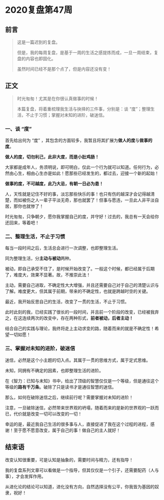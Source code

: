 # 2020复盘第47周

## 前言

> 这是一篇迟到的复盘。
>
> 但是，我的每周复盘，是基于一周的生活之感提炼而成，一旦一周结束，复盘的内容也即固化。
>
> 虽然时间已经不是那个点了，但是内容还没有变！

## 正文

> 时光匆匆！尤其是在你很认真做事的时候！
>
> 本篇复盘，将着重梳理我生活与抉择的三件事，分别是：谈 “度”；整理生活，不止于习惯；掌握对未知的进阶，破迷信。

### 一、谈 “度”

首先给出何为 “度” ，其包含的方面较多，我暂且将其扩展为**做人的度**与**做事的度**。

**做人的度，切勿利己，此非大度，而是小肚鸡肠！**

大家都是成年人，务须明说，即可明白，仅此一个行为就可以知道。任何行为，必然由心生，相由心生亦是如此！愿那些已经发生的，都过去，迎接一个新的起始！

**做事的度，不可越度，此乃大忌，有朝一日必为患！**

人，天性就是记住不好的事，淡忘那些快乐的事！也只有伤的越深才会记得越清楚，而如被伤之人一辈子平淡无奇，那也就罢了！但事与愿违，一旦此人非平淡自居，那你也就惨了！

时光匆匆，只争朝夕，愿你我掌握自己的度，并守好！过去的，我总有一天会给你还回来，等着吧！





### 二、整理生活，不止于习惯

每当一段时间之后，生活总会进行一次调整，也即整理生活。

同为整理生活，分**主动与被动**两种。

被动，即自己承受不住了，是时候开始改变了。一般这个时候，都已经属于后期了，难度大，效果不显著。故，不推崇此法！

主动，需要自己进取，不确定性大大增强，并且还需要自己对于自己的清楚认识与了解。难度更大，但其属于前期，带来的不确定性，也就是跨越时空的关键。

最近，我开始反思自己的生活，改变了一贯的生活，不止于习惯。

此时此刻的我，已经实践了很长的一段时间，并且前一个阶段的改变，已经被我弃之，在这连续两次的改变中，存在两种形式，**前者被动，后者主动！**

结合自己的实践与理论，我终将走上主动求变的路，随着而来的就是不确定性！希望一切如愿！





### 三、掌握对未知的进阶，破迷信

迷信，必然是这个小主题的切入点。其属于一贯的思维方式，属于定式思维。

未知，同拥有不确定的因素，也即整理生活的进阶。

在《智力：已知与未知》书中，给出了顶级的智慧仅仅是一个等级，但是通往这个等级的**路有千万条**。破除了只是读书才是通往智慧的迷信。

那么，如何在破除迷信之后，继续前行呢？需要掌握对未知的进阶！

注意，一旦破除迷信，必然带来世界观的坍塌，随着而来的是新的世界观的一跃而已，代价就是改变一切可以改变的一切！

幸运的是，最近我自己生活的很多事与人，直接促进了我在这个过程的进程，感谢！至于愿不愿意改变，属于自己的事！做自己的主人就好！





## 结束语

改变认知很重要，可是认知是抽象的，需要时间与精力，还有指导！

我的复盘系列文章可以看做是一个指导，但其仅仅是一个引子，还需要配药（人与事），才会发挥作用。

从进化论的结论可以知道，进化没有方向，自然选择没有公平，你我皆为基因的奴隶，祝好！




